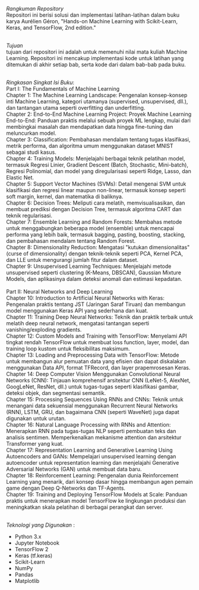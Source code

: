 
*Rangkuman Repository* <br>
Repositori ini berisi solusi dan implementasi latihan-latihan dalam buku karya Aurélien Géron, "Hands-on Machine Learning with Scikit-Learn, Keras, and TensorFlow, 2nd edition."<br>
<br>

*Tujuan*<br>
tujuan dari repositori ini adalah untuk memenuhi nilai mata kuliah Machine Learning. Repositori ini mencakup implementasi kode untuk latihan yang ditemukan di akhir setiap bab, serta kode dari dalam bab-bab pada buku.<br>
<br>

*Ringkasan Singkat Isi Buku*: <br>
Part I: The Fundamentals of Machine Learning<br>
Chapter 1: The Machine Learning Landscape:  Pengenalan konsep-konsep inti Machine Learning, kategori utamanya (supervised, unsupervised, dll.), dan tantangan utama seperti overfitting dan underfitting.<br>
Chapter 2: End-to-End Machine Learning Project: Proyek Machine Learning End-to-End: Panduan praktis melalui sebuah proyek ML lengkap, mulai dari membingkai masalah dan mendapatkan data hingga fine-tuning dan meluncurkan model.<br>
Chapter 3: Classification: Pembahasan mendalam tentang tugas klasifikasi, metrik performa, dan algoritma umum menggunakan dataset MNIST sebagai studi kasus.<br>
Chapter 4: Training Models: Menjelajahi berbagai teknik pelatihan model, termasuk Regresi Linier, Gradient Descent (Batch, Stochastic, Mini-batch), Regresi Polinomial, dan model yang diregularisasi seperti Ridge, Lasso, dan Elastic Net.<br>
Chapter 5: Support Vector Machines (SVMs): Detail mengenai SVM untuk klasifikasi dan regresi linear maupun non-linear, termasuk konsep seperti soft margin, kernel, dan matematika di baliknya.<br>
Chapter 6: Decision Trees: Meliputi cara melatih, memvisualisasikan, dan membuat prediksi dengan Decision Tree, termasuk algoritma CART dan teknik regularisasi.<br>
Chapter 7: Ensemble Learning and Random Forests: Membahas metode untuk menggabungkan beberapa model (ensemble) untuk mencapai performa yang lebih baik, termasuk bagging, pasting, boosting, stacking, dan pembahasan mendalam tentang Random Forest.<br>
Chapter 8: Dimensionality Reduction: Mengatasi "kutukan dimensionalitas" (curse of dimensionality) dengan teknik-teknik seperti PCA, Kernel PCA, dan LLE untuk mengurangi jumlah fitur dalam dataset.<br>
Chapter 9: Unsupervised Learning Techniques:  Menjelajahi metode unsupervised seperti clustering (K-Means, DBSCAN), Gaussian Mixture Models, dan aplikasinya dalam deteksi anomali dan estimasi kepadatan.<br>
<br>
Part II: Neural Networks and Deep Learning<br>
Chapter 10: Introduction to Artificial Neural Networks with Keras: Pengenalan praktis tentang JST (Jaringan Saraf Tiruan) dan membangun model menggunakan Keras API yang sederhana dan kuat.<br>
Chapter 11: Training Deep Neural Networks: Teknik dan praktik terbaik untuk melatih deep neural network, mengatasi tantangan seperti vanishing/exploding gradients.<br>
Chapter 12: Custom Models and Training with TensorFlow: Menyelami API tingkat rendah TensorFlow untuk membuat loss function, layer, model, dan training loop kustom untuk fleksibilitas maksimum.<br>
Chapter 13: Loading and Preprocessing Data with TensorFlow: Metode untuk membangun alur pemuatan data yang efisien dan dapat diskalakan menggunakan Data API, format TFRecord, dan layer prapemrosesan Keras.<br>
Chapter 14: Deep Computer Vision Menggunakan Convolutional Neural Networks (CNN): Tinjauan komprehensif arsitektur CNN (LeNet-5, AlexNet, GoogLeNet, ResNet, dll.) untuk tugas-tugas seperti klasifikasi gambar, deteksi objek, dan segmentasi semantik.<br>
Chapter 15: Processing Sequences Using RNNs and CNNs: Teknik untuk menangani data sekuensial menggunakan Recurrent Neural Networks (RNN), LSTM, GRU, dan bagaimana CNN (seperti WaveNet) juga dapat digunakan untuk urutan.<br>
Chapter 16: Natural Language Processing with RNNs and Attention: Menerapkan RNN pada tugas-tugas NLP seperti pembuatan teks dan analisis sentimen. Memperkenalkan mekanisme attention dan arsitektur Transformer yang kuat.<br>
Chapter 17: Representation Learning and Generative Learning Using Autoencoders and GANs: Mempelajari unsupervised learning dengan autoencoder untuk representation learning dan menjelajahi Generative Adversarial Networks (GAN) untuk membuat data baru.<br>
Chapter 18: Reinforcement Learning: Pengenalan dunia Reinforcement Learning yang menarik, dari konsep dasar hingga membangun agen pemain game dengan Deep Q-Networks dan TF-Agents.<br>
Chapter 19:  Training and Deploying TensorFlow Models at Scale: Panduan praktis untuk menerapkan model TensorFlow ke lingkungan produksi dan meningkatkan skala pelatihan di berbagai perangkat dan server.<br>
<br>

*Teknologi yang Digunakan* :<br>
- Python 3.x<br>
- Jupyter Notebook<br>
- TensorFlow 2<br>
- Keras (tf.keras)<br>
- Scikit-Learn<br>
- NumPy<br>
- Pandas<br>
- Matplotlib<br>
<br>
